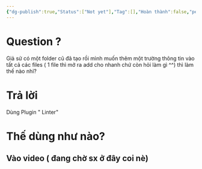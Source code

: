 ```yaml
---
{"dg-publish":true,"Status":["Not yet"],"Tag":[],"Hoàn thành":false,"permalink":"/Haiha's Sharing Ideal/Hướng dẫn dùng linter để thêm hàng loạt properties vào các files mới trong obsidian/","dgPassFrontmatter":true,"noteIcon":"2","created":"2023-12-21T17:04:18.552+07:00","updated":"2023-12-29T11:01:38.642+07:00"}
---
```



# Question ?

Giả sử có một folder cũ đã tạo rồi mình muốn thêm một trường thông tin vào tất cả các files ( 1 file thì mở ra add cho nhanh chứ còn hỏi làm gì ^^) thì làm thế nào nhỉ?

# Trả lời
Dùng Plugin " Linter"

# Thế dùng như nào?


## Vào video ( đang chờ sx ở đây coi nè)

